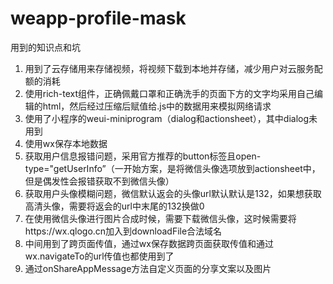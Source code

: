 # weapp-profile-mask

用到的知识点和坑

1. 用到了云存储用来存储视频，将视频下载到本地并存储，减少用户对云服务配额的消耗
2. 使用rich-text组件，正确佩戴口罩和正确洗手的页面下方的文字均采用自己编辑的html，然后经过压缩后赋值给.js中的数据用来模拟网络请求
3. 使用了小程序的weui-miniprogram（dialog和actionsheet），其中dialog未用到
4. 使用wx保存本地数据
5. 获取用户信息报错问题，采用官方推荐的button标签且open-type="getUserInfo”（一开始方案，是将微信头像选项放到actionsheet中，但是偶发性会报错获取不到微信头像）
6. 获取用户头像模糊问题，微信默认返会的头像url默认默认是132，如果想获取高清头像，需要将返会的url中末尾的132换做0
7. 在使用微信头像进行图片合成时候，需要下载微信头像，这时候需要将https://wx.qlogo.cn加入到downloadFile合法域名
8. 中间用到了跨页面传值，通过wx保存数据跨页面获取传值和通过wx.navigateTo的url传值也都使用到了
9. 通过onShareAppMessage方法自定义页面的分享文案以及图片
